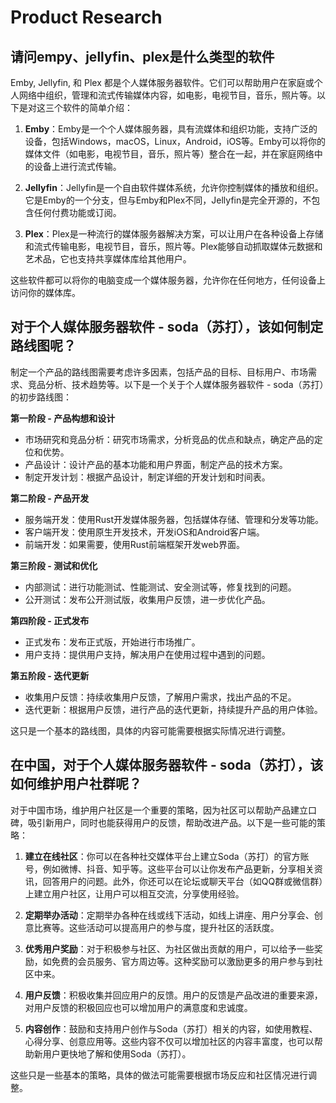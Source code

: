 # Product Research

## 请问empy、jellyfin、plex是什么类型的软件

Emby, Jellyfin, 和 Plex 都是个人媒体服务器软件。它们可以帮助用户在家庭或个人网络中组织，管理和流式传输媒体内容，如电影，电视节目，音乐，照片等。以下是对这三个软件的简单介绍：

1. **Emby**：Emby是一个个人媒体服务器，具有流媒体和组织功能，支持广泛的设备，包括Windows，macOS，Linux，Android，iOS等。Emby可以将你的媒体文件（如电影，电视节目，音乐，照片等）整合在一起，并在家庭网络中的设备上进行流式传输。

2. **Jellyfin**：Jellyfin是一个自由软件媒体系统，允许你控制媒体的播放和组织。它是Emby的一个分支，但与Emby和Plex不同，Jellyfin是完全开源的，不包含任何付费功能或订阅。

3. **Plex**：Plex是一种流行的媒体服务器解决方案，可以让用户在各种设备上存储和流式传输电影，电视节目，音乐，照片等。Plex能够自动抓取媒体元数据和艺术品，它也支持共享媒体库给其他用户。

这些软件都可以将你的电脑变成一个媒体服务器，允许你在任何地方，任何设备上访问你的媒体库。

## 对于个人媒体服务器软件 - soda（苏打），该如何制定路线图呢？

制定一个产品的路线图需要考虑许多因素，包括产品的目标、目标用户、市场需求、竞品分析、技术趋势等。以下是一个关于个人媒体服务器软件 - soda（苏打）的初步路线图：

**第一阶段 - 产品构想和设计**

- 市场研究和竞品分析：研究市场需求，分析竞品的优点和缺点，确定产品的定位和优势。
- 产品设计：设计产品的基本功能和用户界面，制定产品的技术方案。
- 制定开发计划：根据产品设计，制定详细的开发计划和时间表。

**第二阶段 - 产品开发**

- 服务端开发：使用Rust开发媒体服务器，包括媒体存储、管理和分发等功能。
- 客户端开发：使用原生开发技术，开发iOS和Android客户端。
- 前端开发：如果需要，使用Rust前端框架开发web界面。

**第三阶段 - 测试和优化**

- 内部测试：进行功能测试、性能测试、安全测试等，修复找到的问题。
- 公开测试：发布公开测试版，收集用户反馈，进一步优化产品。

**第四阶段 - 正式发布**

- 正式发布：发布正式版，开始进行市场推广。
- 用户支持：提供用户支持，解决用户在使用过程中遇到的问题。

**第五阶段 - 迭代更新**

- 收集用户反馈：持续收集用户反馈，了解用户需求，找出产品的不足。
- 迭代更新：根据用户反馈，进行产品的迭代更新，持续提升产品的用户体验。

这只是一个基本的路线图，具体的内容可能需要根据实际情况进行调整。

## 在中国，对于个人媒体服务器软件 - soda（苏打），该如何维护用户社群呢？

对于中国市场，维护用户社区是一个重要的策略，因为社区可以帮助产品建立口碑，吸引新用户，同时也能获得用户的反馈，帮助改进产品。以下是一些可能的策略：

1. **建立在线社区**：你可以在各种社交媒体平台上建立Soda（苏打）的官方账号，例如微博、抖音、知乎等。这些平台可以让你发布产品更新，分享相关资讯，回答用户的问题。此外，你还可以在论坛或聊天平台（如QQ群或微信群）上建立用户社区，让用户可以相互交流，分享使用经验。

2. **定期举办活动**：定期举办各种在线或线下活动，如线上讲座、用户分享会、创意比赛等。这些活动可以提高用户的参与度，提升社区的活跃度。

3. **优秀用户奖励**：对于积极参与社区、为社区做出贡献的用户，可以给予一些奖励，如免费的会员服务、官方周边等。这种奖励可以激励更多的用户参与到社区中来。

4. **用户反馈**：积极收集并回应用户的反馈。用户的反馈是产品改进的重要来源，对用户反馈的积极回应也可以增加用户的满意度和忠诚度。

5. **内容创作**：鼓励和支持用户创作与Soda（苏打）相关的内容，如使用教程、心得分享、创意应用等。这些内容不仅可以增加社区的内容丰富度，也可以帮助新用户更快地了解和使用Soda（苏打）。

这些只是一些基本的策略，具体的做法可能需要根据市场反应和社区情况进行调整。
